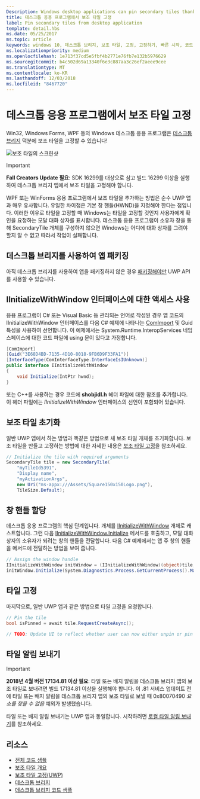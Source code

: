 ```yaml
---
Description: Windows desktop applications can pin secondary tiles thanks to the Desktop Bridge!
title: 데스크톱 응용 프로그램에서 보조 타일 고정
label: Pin secondary tiles from desktop application
template: detail.hbs
ms.date: 05/25/2017
ms.topic: article
keywords: windows 10, 데스크톱 브리지, 보조 타일, 고정, 고정하기, 빠른 시작, 코드 샘플, 예, 보조타일, 데스크톱 응용 프로그램, win32, winforms, wpf
ms.localizationpriority: medium
ms.openlocfilehash: 1e713f37cd5e5fbf4b2771e76fb7e132b5976629
ms.sourcegitcommit: b4c502d69a13340f6e3c887aa3c26ef2aeee9cee
ms.translationtype: MT
ms.contentlocale: ko-KR
ms.lasthandoff: 12/03/2018
ms.locfileid: "8467720"
---
```

# <a name="pin-secondary-tiles-from-desktop-application"></a>데스크톱 응용 프로그램에서 보조 타일 고정


Win32, Windows Forms, WPF 등의 Windows 데스크톱 응용 프로그램은 [데스크톱 브리지](https://developer.microsoft.com/windows/bridges/desktop) 덕분에 보조 타일을 고정할 수 있습니다!

![보조 타일의 스크린샷](images/secondarytiles.png)

> [!IMPORTANT]
> **Fall Creators Update 필요**: SDK 16299를 대상으로 삼고 빌드 16299 이상을 실행하여 데스크톱 브리지 앱에서 보조 타일을 고정해야 합니다.

WPF 또는 WinForms 응용 프로그램에서 보조 타일을 추가하는 방법은 순수 UWP 앱과 매우 유사합니다. 유일한 차이점은 기본 창 핸들(HWND)을 지정해야 한다는 점입니다. 이러한 이유로 타일을 고정할 때 Windows는 타일을 고정할 것인지 사용자에게 확인을 요청하는 모달 대화 상자를 표시합니다. 데스크톱 응용 프로그램이 소유자 창을 통해 SecondaryTile 개체를 구성하지 않으면 Windows는 어디에 대화 상자를 그려야 할지 알 수 없고 따라서 작업이 실패합니다.


## <a name="package-your-app-with-desktop-bridge"></a>데스크톱 브리지를 사용하여 앱 패키징

아직 데스크톱 브리지를 사용하여 앱을 패키징하지 않은 경우 [패키징해야만](https://docs.microsoft.com/windows/uwp/porting/desktop-to-uwp-root) UWP API를 사용할 수 있습니다.


## <a name="enable-access-to-iinitializewithwindow-interface"></a>IInitializeWithWindow 인터페이스에 대한 액세스 사용

응용 프로그램이 C# 또는 Visual Basic 등 관리되는 언어로 작성된 경우 앱 코드의 IInitializeWithWindow 인터페이스를 다음 C# 예제에 나타나는 [ComImport](https://msdn.microsoft.com/library/system.runtime.interopservices.comimportattribute.aspx) 및 Guid 특성을 사용하여 선언합니다. 이 예제에서는 System.Runtime.InteropServices 네임스페이스에 대한 코드 파일에 using 문이 있다고 가정합니다.

```csharp
[ComImport]
[Guid("3E68D4BD-7135-4D10-8018-9FB6D9F33FA1")]
[InterfaceType(ComInterfaceType.InterfaceIsIUnknown)]
public interface IInitializeWithWindow
{
    void Initialize(IntPtr hwnd);
}
```

또는 C++를 사용하는 경우 코드에 **shobjidl.h** 헤더 파일에 대한 참조를 추가합니다. 이 헤더 파일에는 *IInitializeWithWindow* 인터페이스의 선언이 포함되어 있습니다.


## <a name="initialize-the-secondary-tile"></a>보조 타일 초기화

일반 UWP 앱에서 하는 방법과 똑같은 방법으로 새 보조 타일 개체를 초기화합니다. 보조 타일을 만들고 고정하는 방법에 대한 자세한 내용은 [보조 타일 고정](secondary-tiles-pinning.md)을 참조하세요.

```csharp
// Initialize the tile with required arguments
SecondaryTile tile = new SecondaryTile(
    "myTileId5391",
    "Display name",
    "myActivationArgs",
    new Uri("ms-appx:///Assets/Square150x150Logo.png"),
    TileSize.Default);
```


## <a name="assign-the-window-handle"></a>창 핸들 할당

데스크톱 응용 프로그램의 핵심 단계입니다. 개체를 [IInitializeWithWindow](https://msdn.microsoft.com/library/windows/desktop/hh706981.aspx) 개체로 캐스트합니다. 그런 다음 [IInitializeWithWindow.Initialize](https://msdn.microsoft.com/library/windows/desktop/hh706982.aspx) 메서드를 호출하고, 모달 대화 상자의 소유자가 되려는 창의 핸들을 전달합니다. 다음 C# 예제에서는 앱 주 창의 핸들을 메서드에 전달하는 방법을 보여 줍니다.

```csharp
// Assign the window handle
IInitializeWithWindow initWindow = (IInitializeWithWindow)(object)tile;
initWindow.Initialize(System.Diagnostics.Process.GetCurrentProcess().MainWindowHandle);
```


## <a name="pin-the-tile"></a>타일 고정

마지막으로, 일반 UWP 앱과 같은 방법으로 타일 고정을 요청합니다.

```csharp
// Pin the tile
bool isPinned = await tile.RequestCreateAsync();

// TODO: Update UI to reflect whether user can now either unpin or pin
```


## <a name="send-tile-notifications"></a>타일 알림 보내기

> [!IMPORTANT]
> **2018년 4월 버전 17134.81 이상 필요**: 타일 또는 배지 알림을 데스크톱 브리지 앱의 보조 타일로 보내려면 빌드 17134.81 이상을 실행해야 합니다. 이 .81 서비스 업데이트 전에 타일 또는 배지 알림을 데스크톱 브리지 앱의 보조 타일로 보낼 때 0x80070490 *요소를 찾을 수 없음* 예외가 발생했습니다.

타일 또는 배지 알림 보내기는 UWP 앱과 동일합니다. 시작하려면 [로컬 타일 알림 보내기](sending-a-local-tile-notification.md)를 참조하세요.


## <a name="resources"></a>리소스

* [전체 코드 샘플](https://github.com/Microsoft/DesktopBridgeToUWP-Samples/tree/master/Samples/SecondaryTileSample)
* [보조 타일 개요](secondary-tiles.md)
* [보조 타일 고정(UWP)](secondary-tiles-pinning.md)
* [데스크톱 브리지](https://developer.microsoft.com/windows/bridges/desktop)
* [데스크톱 브리지 코드 샘플](https://github.com/Microsoft/DesktopBridgeToUWP-Samples)